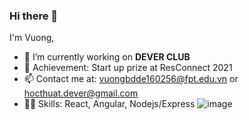 ### Hi there 👋
I'm Vuong,
- 🔭 I’m currently working on **DEVER CLUB**
- 🏅 Achievement: Start up prize at ResConnect 2021
- 📫 Contact me at: vuongbdde160256@fpt.edu.vn or hocthuat.dever@gmail.com
- 🤹‍♀️ Skills: React, Angular, Nodejs/Express ![image](https://user-images.githubusercontent.com/97097092/167253804-0f43d6fd-cf33-4a0e-9f1d-554326ef3c3f.png)

<!--
**FU-Dever/FU-DEVER** is a ✨ _special_ ✨ repository because its `README.md` (this file) appears on your GitHub profile.
-->
